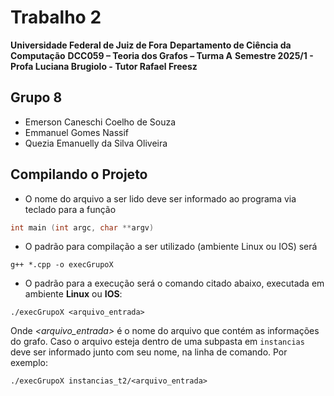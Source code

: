 # Trabalho 2
**Universidade Federal de Juiz de Fora**
**Departamento de Ciência da Computação**
**DCC059 – Teoria dos Grafos – Turma A**
**Semestre 2025/1 - Profa Luciana Brugiolo - Tutor Rafael Freesz**

## Grupo 8
- Emerson Caneschi Coelho de Souza
- Emmanuel Gomes Nassif
- Quezia Emanuelly da Silva Oliveira

## Compilando o Projeto

- O nome do arquivo a ser lido deve ser informado ao programa via teclado para a função 
~~~c++
int main (int argc, char **argv)
~~~

- O padrão para compilação a ser utilizado (ambiente Linux ou IOS) será
~~~
g++ *.cpp -o execGrupoX
~~~

- O padrão para a execução será o comando citado abaixo, executada em ambiente **Linux** ou **IOS**:
~~~
./execGrupoX <arquivo_entrada>
~~~
Onde *<arquivo_entrada>* é o nome do arquivo que contém as informações do grafo. Caso o arquivo esteja dentro de uma subpasta em `instancias` deve ser informado junto com seu nome, na linha de comando. Por exemplo:
~~~
./execGrupoX instancias_t2/<arquivo_entrada>
~~~